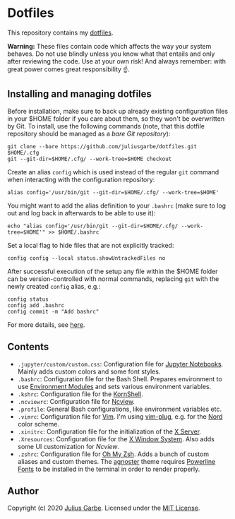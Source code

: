 # Dotfiles
This repository contains my [dotfiles](https://wiki.archlinux.org/index.php/Dotfiles).

**Warning:** These files contain code which affects the way your system behaves. Do not use blindly unless you know what that entails and only after reviewing the code. Use at your own risk! And always remember: with great power comes great responsibility :point_up:.

## Installing and managing dotfiles
Before installation, make sure to back up already existing configuration files in your $HOME folder if you care about them, so they won't be overwritten by Git. To install, use the following commands (note, that this dotfile repository should be managed as a *bare Git repository*):
```
git clone --bare https://github.com/juliusgarbe/dotfiles.git $HOME/.cfg
git --git-dir=$HOME/.cfg/ --work-tree=$HOME checkout
```
Create an alias `config` which is used instead of the regular `git` command when interacting with the configuration repository:
```
alias config='/usr/bin/git --git-dir=$HOME/.cfg/ --work-tree=$HOME'
```
You might want to add the alias definition to your `.bashrc` (make sure to log out and log back in afterwards to be able to use it):
```
echo "alias config='/usr/bin/git --git-dir=$HOME/.cfg/ --work-tree=$HOME'" >> $HOME/.bashrc
```
Set a local flag to hide files that are not explicitly tracked:
```
config config --local status.showUntrackedFiles no
```
After successful execution of the setup any file within the $HOME folder can be version-controlled with normal commands, replacing `git` with the newly created `config` alias, e.g.:
```
config status
config add .bashrc
config commit -m "Add bashrc"
```
For more details, see [here](https://www.atlassian.com/git/tutorials/dotfiles).

## Contents
- `.jupyter/custom/custom.css`: Configuration file for [Jupyter Notebooks](https://jupyter.org). Mainly adds custom colors and some font styles.
- `.bashrc`: Configuration file for the Bash Shell. Prepares environment to use [Environment Modules](http://modules.sourceforge.net) and sets various environment variables.
- `.kshrc`: Configuration file for the [KornShell](http://www.kornshell.org).
- `.ncviewrc`: Configuration file for [Ncview](http://meteora.ucsd.edu/~pierce/ncview_home_page.html).
- `.profile`: General Bash configurations, like environment variables etc.
- `.vimrc`: Configuration file for [Vim](https://www.vim.org). I'm using [vim-plug](https://github.com/junegunn/vim-plug), e.g. for the [Nord](https://www.nordtheme.com/ports/vim) color scheme.
- `.xinitrc`: Configuration file for the initialization of the [X Server](https://www.x.org/).
- `.Xresources`: Configuration file for the [X Window System](https://www.x.org/). Also adds some UI customization for *Ncview*.
- `.zshrc`: Configuration file for [Oh My Zsh](https://ohmyz.sh). Adds a bunch of custom aliases and custom themes. The [agnoster](https://github.com/agnoster/agnoster-zsh-theme) theme requires [Powerline Fonts](https://github.com/powerline/fonts) to be installed in the terminal in order to render properly.

## Author
Copyright (c) 2020 [Julius Garbe](mailto:julius.garbe@pik-potsdam.de). Licensed under the [MIT License](https://en.wikipedia.org/wiki/MIT_License).
